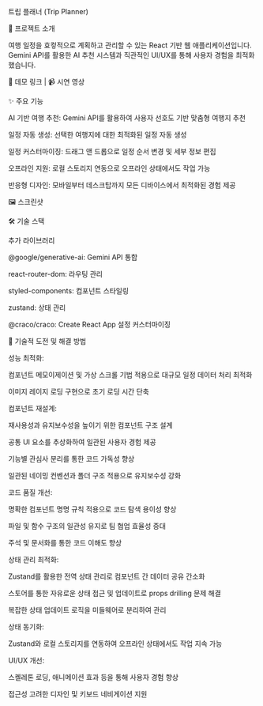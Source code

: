 트립 플래너 (Trip Planner)

📌 프로젝트 소개

여행 일정을 효컿적으로 계획하고 관리할 수 있는 React 기반 웹 애플리케이션입니다. Gemini API를 활용한 AI 추천 시스템과 직관적인 UI/UX를 통해 사용자 경험을 최적화했습니다.

🔗 데모 링크 | 📹 시연 영상

✨ 주요 기능

AI 기반 여행 추천: Gemini API를 활용하여 사용자 선호도 기반 맞춤형 여행지 추천

일정 자동 생성: 선택한 여행지에 대한 최적화된 일정 자동 생성

일정 커스터마이징: 드래그 앤 드롭으로 일정 순서 변경 및 세부 정보 편집

오프라인 지원: 로컬 스토리지 연동으로 오프라인 상태에서도 작업 가능

반응형 디자인: 모바일부터 데스크탑까지 모든 디바이스에서 최적화된 경험 제공

🖼️ 스크린샷

🛠️ 기술 스택

추가 라이브러리

@google/generative-ai: Gemini API 통합

react-router-dom: 라우팅 관리

styled-components: 컴포넌트 스타일링

zustand: 상태 관리

@craco/craco: Create React App 설정 커스터마이징

🧠 기술적 도전 및 해결 방법

성능 최적화:

컴포넌트 메모이제이션 및 가상 스크롤 기법 적용으로 대규모 일정 데이터 처리 최적화

이미지 레이지 로딩 구현으로 초기 로딩 시간 단축

컴포넌트 재설계:

재사용성과 유지보수성을 높이기 위한 컴포넌트 구조 설계

공통 UI 요소를 추상화하여 일관된 사용자 경험 제공

기능별 관심사 분리를 통한 코드 가독성 향상

일관된 네이밍 컨벤션과 폴더 구조 적용으로 유지보수성 강화

코드 품질 개선:

명확한 컴포넌트 명명 규칙 적용으로 코드 탐색 용이성 향상

파일 및 함수 구조의 일관성 유지로 팀 협업 효율성 증대

주석 및 문서화를 통한 코드 이해도 향상

상태 관리 최적화:

Zustand를 활용한 전역 상태 관리로 컴포넌트 간 데이터 공유 간소화

스토어를 통한 자유로운 상태 접근 및 업데이트로 props drilling 문제 해결

복잡한 상태 업데이트 로직을 미들웨어로 분리하여 관리

상태 동기화:

Zustand와 로컬 스토리지를 연동하여 오프라인 상태에서도 작업 지속 가능

UI/UX 개선:

스켈레톤 로딩, 애니메이션 효과 등을 통해 사용자 경험 향상

접근성 고려한 디자인 및 키보드 네비게이션 지원
